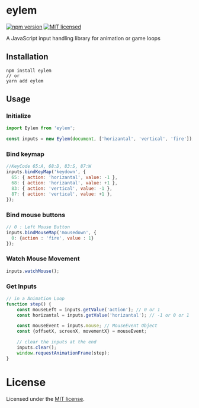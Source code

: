 # eylem
[![npm version](https://img.shields.io/npm/v/eylem.svg?style=flat)](https://www.npmjs.com/package/eylem)
[![MIT licensed](https://img.shields.io/badge/license-MIT-blue.svg?style=flat)](LICENSE)

A JavaScript input handling library for animation or game loops

## Installation
```
npm install eylem
// or
yarn add eylem
```

## Usage ##

### Initialize
```javascript
import Eylem from 'eylem';

const inputs = new Eylem(document, ['horizantal', 'vertical', 'fire']);
```

### Bind keymap
```javascript
//KeyCode 65:A, 68:D, 83:S, 87:W
inputs.bindKeyMap('keydown', {
  65: { action: 'horizantal', value: -1 },
  68: { action: 'horizantal', value: +1 },
  83: { action: 'vertical', value: -1 },
  87: { action: 'vertical', value: +1 },
});
```

### Bind mouse buttons
```javascript
// 0 : Left Mouse Button
inputs.bindMouseMap('mousedown', {
  0: {action : 'fire', value : 1}
});
```

### Watch Mouse Movement
```javascript
inputs.watchMouse();
```

### Get Inputs
```javascript
// in a Animation Loop   
function step() {
    const mouseLeft = inputs.getValue('action'); // 0 or 1
    const horizantal = inputs.getValue('horizantal'); // -1 or 0 or 1

    const mouseEvent = inputs.mouse; // MouseEvent Object
    const {offsetX, screenX, movementX} = mouseEvent;

    // clear the inputs at the end
    inputs.clear();
    window.requestAnimationFrame(step);
}
```


# License
Licensed under the [MIT license](LICENSE).